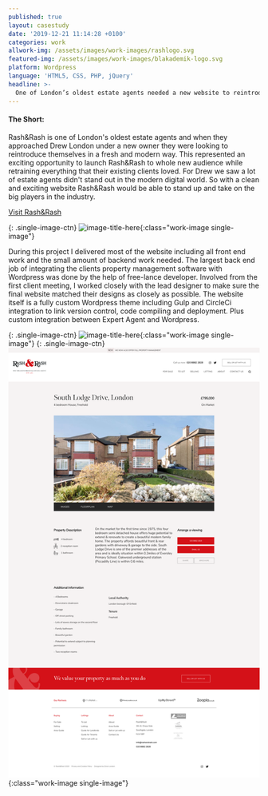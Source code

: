 ```yaml
---
published: true
layout: casestudy
date: '2019-12-21 11:14:28 +0100'
categories: work
allwork-img: /assets/images/work-images/rashlogo.svg
featured-img: /assets/images/work-images/blakademik-logo.svg
platform: Wordpress
language: 'HTML5, CSS, PHP, jQuery'
headline: >-
  One of London’s oldest estate agents needed a new website to reintroduce themselves to Southgate.
---
```

#### The Short:

Rash&Rash is one of London's oldest estate agents and when they approached Drew London under a new owner they were looking to reintroduce themselves in a fresh and modern way. This represented an exciting opportunity to launch Rash&Rash to whole new audience while retraining everything that their existing clients loved. For Drew we saw a lot of estate agents didn't stand out in the modern digital world. So with a clean and exciting website Rash&Rash would be able to stand up and take on the big players in the industry.

[Visit Rash&Rash](https://www.rashandrash.com/ "Rash&Rash")

{: .single-image-ctn}
![image-title-here](/assets/images/work-images/rash1.png){:class="work-image single-image"}

During this project I delivered most of the website including all front end work and the small amount of backend work needed. The largest back end job of integrating the clients property management software with Wordpress was done by the help of free-lance developer. Involved from the first client meeting, I worked closely with the lead designer to make sure the final website matched their designs as closely as possible.
The website itself is a fully custom Wordpress theme including Gulp and CircleCi integration to link version control, code compiling and deployment. Plus custom integration between Expert Agent and Wordpress.

{: .single-image-ctn}
![image-title-here](/assets/images/work-images/rash2.png){:class="work-image single-image"}
{: .single-image-ctn}
![image-title-here](/assets/images/work-images/rash3.png){:class="work-image single-image"}
